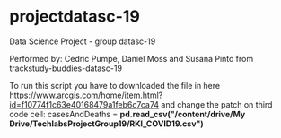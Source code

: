 # projectdatasc-19
Data Science Project - group datasc-19


Performed by: Cedric Pumpe, Daniel Moss and Susana Pinto from trackstudy-buddies-datasc-19


To run this script you have to downloaded the file in here https://www.arcgis.com/home/item.html?id=f10774f1c63e40168479a1feb6c7ca74 and change the patch on third code cell: casesAndDeaths = **pd.read_csv("/content/drive/My Drive/TechlabsProjectGroup19/RKI_COVID19.csv")**
